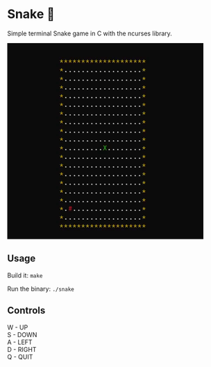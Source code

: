 # Snake 🐍
Simple terminal Snake game in C with the ncurses library.

<img src="snake-demo.gif"></img>

## Usage
Build it:
`make`

Run the binary:
`./snake`

## Controls
W - UP  
S - DOWN  
A - LEFT  
D - RIGHT  
Q - QUIT  
